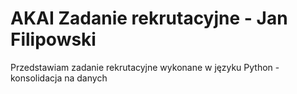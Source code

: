 # AKAI Zadanie rekrutacyjne - Jan Filipowski
Przedstawiam zadanie rekrutacyjne wykonane w języku Python - konsolidacja na danych
